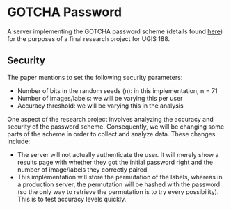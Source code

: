 GOTCHA Password
===============

A server implementing the GOTCHA password scheme (details found [here](http://dl.acm.org/citation.cfm?id=2517319)) for the purposes of a final research project for UGIS 188.

Security
--------

The paper mentions to set the following security parameters:

- Number of bits in the random seeds (n): in this implementation, n = 71
- Number of images/labels: we will be varying this per user
- Accuracy threshold: we will be varying this in the analysis

One aspect of the research project involves analyzing the accuracy and security of the password scheme. Consequently, we will be changing some parts of the scheme in order to collect and analyze data. These changes include:

- The server will not actually authenticate the user. It will merely show a results page with whether they got the initial password right and the number of image/labels they correctly paired.
- This implementation will store the permutation of the labels, whereas in a production server, the permutation will be hashed with the password (so the only way to retrieve the permutation is to try every possibility). This is to test accuracy levels quickly.

